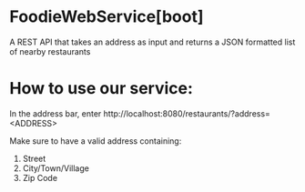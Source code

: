 # FoodieWebService[boot]
A REST API that takes an address as input and returns a JSON formatted list of nearby restaurants

<h1>How to use our service:</h1>
<p>In the address bar, enter http://localhost:8080/restaurants/?address=&lt;ADDRESS&gt;</p>

<p>Make sure to have a valid address containing:</p>
<ol>
  <li>Street </li>
  <li>City/Town/Village </li>
  <li>Zip Code</li>
</ol>

